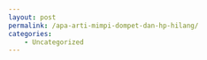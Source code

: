 ```yaml
---
layout: post
permalink: /apa-arti-mimpi-dompet-dan-hp-hilang/
categories:
    - Uncategorized
---
```


